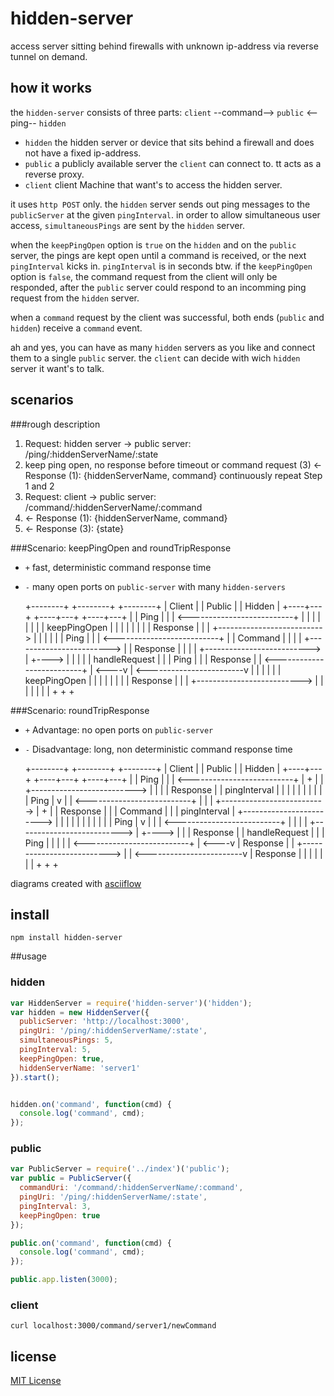 hidden-server
=============

access server sitting behind firewalls with unknown ip-address via reverse tunnel on demand.

## how it works

the `hidden-server` consists of three parts: `client` --command--> `public` <--ping-- `hidden`
 - `hidden` the hidden server or device that sits behind a firewall and does not have a fixed ip-address.
 - `public` a publicly available server the `client` can connect to. tt acts as a reverse proxy.
 - `client` client Machine that want's to access the hidden server.



it uses `http POST` only. the `hidden` server sends out ping messages to the `publicServer` at the given `pingInterval`.
in order to allow simultaneous user access, `simultaneousPings` are sent by the `hidden` server.


when the `keepPingOpen` option is `true` on the `hidden` and on the `public` server,
the pings are kept open until a command is received, or the next `pingInterval` kicks in. `pingInterval` is in seconds btw.
if the `keepPingOpen` option is `false`, the command request from the client will only be responded,
after the `public` server could respond to an incomming ping request from the `hidden` server.


when a `command` request by the client was successful, both ends (`public` and `hidden`) receive a `command` event.

ah and yes, you can have as many `hidden` servers as you like and connect them to a single `public` server.
the `client` can decide with wich `hidden` server it want's to talk.

## scenarios

###rough description
  1. Request: hidden server -> public server: /ping/:hiddenServerName/:state
  2.   keep ping open, no response before timeout or command request (3)
       <- Response (1): {hiddenServerName, command}
       continuously repeat Step 1 and 2
  3. Request: client -> public server: /command/:hiddenServerName/:command
  2.   <- Response (1): {hiddenServerName, command}
  4.   <- Response (3): {state}



###Scenario: keepPingOpen and roundTripResponse
  - `+` fast, deterministic command response time
  - `-` many open ports on `public-server` with many `hidden-servers`


    +--------+                   +--------+                     +--------+
    | Client |                   | Public |                     | Hidden |
    +----+---+                   +----+---+                     +----+---+
         |                            |             Ping             |
         |                            | <--------------------------+ |
         |                            | |                            |
         |                            | | keepPingOpen               |
         |                            | |                            |
         |                            | |         Response           |
         |                            | +--------------------------> |
         |                            |                              |
         |                            |             Ping             |
         |                            | <--------------------------+ |
         |          Command           | |                            |
         | +------------------------> | |         Response           |
         |                          | | +--------------------------> | +---->
         |                          | |                              |      |  handleRequest
         |                          | |             Ping             |      |
         |          Response        | | <--------------------------+ | <----v
         | <------------------------v | |                            |
         |                            | | keepPingOpen               |
         |                            | |                            |
         |                            | |         Response           |
         |                            | +--------------------------> |
         |                            |                              |
         |                            |                              |
         +                            +                              +



###Scenario: roundTripResponse
 - `+` Advantage: no open ports on `public-server`
 - `-` Disadvantage: long, non deterministic command response time


     +--------+                   +--------+                     +--------+
     | Client |                   | Public |                     | Hidden |
     +----+---+                   +----+---+                     +----+---+
          |                            |             Ping             |
          |                            | <--------------------------+ | +
          |                            | +--------------------------> | |
          |                            |           Response           | | pingInterval
          |                            |                              | |
          |                            |                              | |
          |                            |             Ping             | v
          |                            | <--------------------------+ |
          |                            | +--------------------------> | +
          |                            |           Response           | |
          |          Command           |                              | | pingInterval
          | +------------------------> |                              | |
          |                          | |                              | |
          |                          | |             Ping             | v
          |                          | | <--------------------------+ |
          |                          | | +--------------------------> | +---->
          |                          | |           Response           |      | handleRequest
          |                          | |             Ping             |      |
          |                          | | <--------------------------+ | <----v
          |          Response        | | +--------------------------> |
          | <------------------------v |           Response           |
          |                            |                              |
          |                            |                              |
          +                            +                              +

diagrams created with [asciiflow](http://asciiflow.com/)


## install

  ```shell
  npm install hidden-server
  ```

##usage

### hidden

  ```javascript
  var HiddenServer = require('hidden-server')('hidden');
  var hidden = new HiddenServer({
    publicServer: 'http://localhost:3000',
    pingUri: '/ping/:hiddenServerName/:state',
    simultaneousPings: 5,
    pingInterval: 5,
    keepPingOpen: true,
    hiddenServerName: 'server1'
  }).start();


  hidden.on('command', function(cmd) {
    console.log('command', cmd);
  });
  ```

### public

  ```javascript
  var PublicServer = require('../index')('public');
  var public = PublicServer({
    commandUri: '/command/:hiddenServerName/:command',
    pingUri: '/ping/:hiddenServerName/:state',
    pingInterval: 3,
    keepPingOpen: true
  });

  public.on('command', function(cmd) {
    console.log('command', cmd);
  });

  public.app.listen(3000);
  ```

### client

  ```shell
  curl localhost:3000/command/server1/newCommand
  ```

## license
[MIT License](LICENSE)

